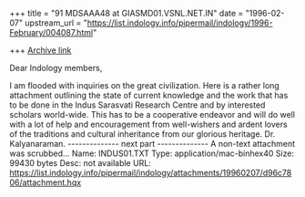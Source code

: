 +++
title = "91 MDSAAA48 at GIASMD01.VSNL.NET.IN"
date = "1996-02-07"
upstream_url = "https://list.indology.info/pipermail/indology/1996-February/004087.html"

+++
[Archive link](https://list.indology.info/pipermail/indology/1996-February/004087.html)

Dear Indology members,

I am flooded with inquiries on the great civilization. Here is a rather long
attachment outlining the state of current knowledge and the work that has to
be done in the Indus Sarasvati Research Centre and by interested scholars
world-wide.
This has to be a cooperative endeavor and will do well with a lot of help and
encouragement from well-wishers and ardent lovers of the traditions and
cultural inheritance from our glorious heritage. Dr. Kalyanaraman.
-------------- next part --------------
A non-text attachment was scrubbed...
Name: INDUS01.TXT
Type: application/mac-binhex40
Size: 99430 bytes
Desc: not available
URL: <https://list.indology.info/pipermail/indology/attachments/19960207/d96c7806/attachment.hqx>
